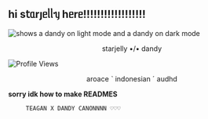 ## һі s𝗍ᥲrȷᥱᥣᥣᥡ һᥱrᥱ!!!!!!!!!!!!!!!!!! 




<picture>
 <source media="(prefers-color-scheme: dark)" [srcset="(https://files.catbox.moe/57pfbk.gif)">
 <source media="(prefers-color-scheme: light)" srcset="https://files.catbox.moe/9nongc.gif">
 <img alt="shows a dandy on light mode and a dandy on dark mode" src="https://files.catbox.moe/01u8gt.png">
</picture>


<p align="center">starjelly •/• dandy </p>

![Profile Views](https://shields.io/badge/dynamic/json?color=B8C0FF&label=Profile%20Views&query=count&url=https://komarev.com/ghpvc/?username=starjelly)

<p align="center">aroace ˋ indonesian ˊ audhd</p>

**sorry idk how to make READMES**

         TEAGAN X DANDY CANONNNN ♡♡♡



